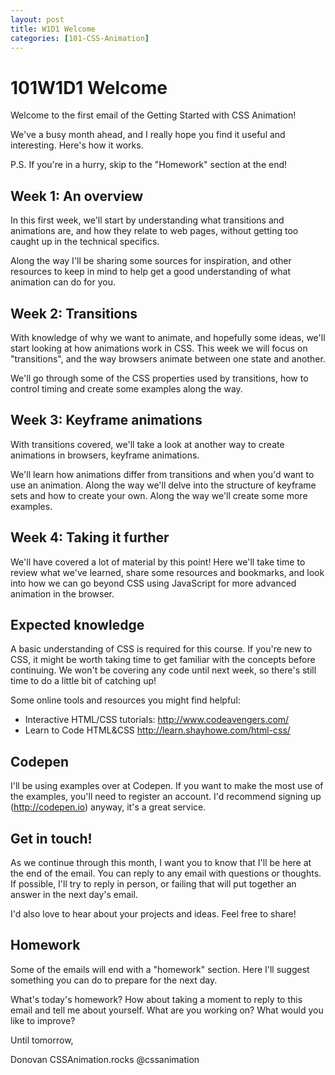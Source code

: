 ```yaml
---
layout: post
title: W1D1 Welcome
categories: [101-CSS-Animation]
---
```


# 101W1D1 Welcome

Welcome to the first email of the Getting Started with CSS Animation!

We've a busy month ahead, and I really hope you find it useful and interesting. Here's how it works.

P.S. If you're in a hurry, skip to the "Homework" section at the end!

## Week 1: An overview

In this first week, we'll start by understanding what transitions and animations are, and how they relate to web pages, without getting too caught up in the technical specifics.

Along the way I'll be sharing some sources for inspiration, and other resources to keep in mind to help get a good understanding of what animation can do for you.

## Week 2: Transitions

With knowledge of why we want to animate, and hopefully some ideas, we'll start looking at how animations work in CSS. This week we will focus on "transitions", and the way browsers animate between one state and another.

We'll go through some of the CSS properties used by transitions, how to control timing and create some examples along the way.

## Week 3: Keyframe animations

With transitions covered, we'll take a look at another way to create animations in browsers, keyframe animations.

We'll learn how animations differ from transitions and when you'd want to use an animation. Along the way we'll delve into the structure of keyframe sets and how to create your own. Along the way we'll create some more examples.

## Week 4: Taking it further

We'll have covered a lot of material by this point! Here we'll take time to review what we've learned, share some resources and bookmarks, and look into how we can go beyond CSS using JavaScript for more advanced animation in the browser.

## Expected knowledge

A basic understanding of CSS is required for this course. If you're new to CSS, it might be worth taking time to get familiar with the concepts before continuing. We won't be covering any code until next week, so there's still time to do a little bit of catching up!

Some online tools and resources you might find helpful:

* Interactive HTML/CSS tutorials: http://www.codeavengers.com/
* Learn to Code HTML&CSS http://learn.shayhowe.com/html-css/

## Codepen

I'll be using examples over at Codepen. If you want to make the most use of the examples, you'll need to register an account. I'd recommend signing up (http://codepen.io) anyway, it's a great service.

## Get in touch!

As we continue through this month, I want you to know that I'll be here at the end of the email. You can reply to any email with questions or thoughts. If possible, I'll try to reply in person, or failing that will put together an answer in the next day's email.

I'd also love to hear about your projects and ideas. Feel free to share!

## Homework

Some of the emails will end with a "homework" section. Here I'll suggest something you can do to prepare for the next day.

What's today's homework? How about taking a moment to reply to this email and tell me about yourself. What are you working on? What would you like to improve?

Until tomorrow,

Donovan
CSSAnimation.rocks
@cssanimation
